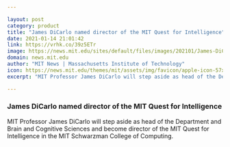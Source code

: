 ```yaml
---

layout: post
category: product
title: "James DiCarlo named director of the MIT Quest for Intelligence"
date: 2021-01-14 21:01:42
link: https://vrhk.co/39z5ETr
image: https://news.mit.edu/sites/default/files/images/202101/James-DiCarlo_Credit-Justin%20Knight_0.jpg
domain: news.mit.edu
author: "MIT News | Massachusetts Institute of Technology"
icon: https://news.mit.edu/themes/mit/assets/img/favicon/apple-icon-57x57.png
excerpt: "MIT Professor James DiCarlo will step aside as head of the Department and Brain and Cognitive Sciences and become director of the MIT Quest for Intelligence in the MIT Schwarzman College of Computing."

---
```


### James DiCarlo named director of the MIT Quest for Intelligence

MIT Professor James DiCarlo will step aside as head of the Department and Brain and Cognitive Sciences and become director of the MIT Quest for Intelligence in the MIT Schwarzman College of Computing.